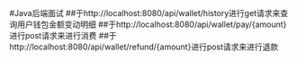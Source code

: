 #Java后端面试
##于http://localhost:8080/api/wallet/history进行get请求来查询用户钱包金额变动明细
##于http://localhost:8080/api/wallet/pay/{amount}进行post请求来进行消费
##于http://localhost:8080/api/wallet/refund/{amount}进行post请求来进行退款
